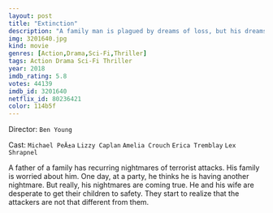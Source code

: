 ```yaml
---
layout: post
title: "Extinction"
description: "A family man is plagued by dreams of loss, but his dreams turn out to be more prophetic than paranoid when the planet is attacked by an offworld invasion. As he fights to protect the people he loves, he discovers a hidden strength that can keep them safe from harm..."
img: 3201640.jpg
kind: movie
genres: [Action,Drama,Sci-Fi,Thriller]
tags: Action Drama Sci-Fi Thriller 
year: 2018
imdb_rating: 5.8
votes: 44139
imdb_id: 3201640
netflix_id: 80236421
color: 114b5f
---
```

Director: `Ben Young`  

Cast: `Michael PeĂ±a` `Lizzy Caplan` `Amelia Crouch` `Erica Tremblay` `Lex Shrapnel` 

A father of a family has recurring nightmares of terrorist attacks. His family is worried about him. One day, at a party, he thinks he is having another nightmare. But really, his nightmares are coming true. He and his wife are desperate to get their children to safety. They start to realize that the attackers are not that different from them.